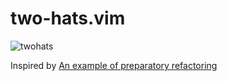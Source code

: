 # two-hats.vim
![twohats](https://github.com/user-attachments/assets/8f22c6fb-18cf-4c71-ae80-489829ebd9c6)



Inspired by [An example of preparatory refactoring](https://martinfowler.com/articles/preparatory-refactoring-example.html)
